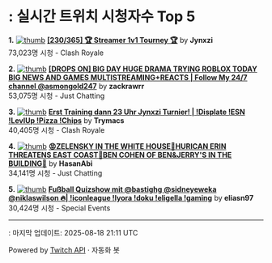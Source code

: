 # : 실시간 트위치 시청자수 Top 5

**1.** [![thumb](https://static-cdn.jtvnw.net/previews-ttv/live_user_jynxzi-320x180.jpg)](https://twitch.tv/Jynxzi)
**[[230/365] 🏆 Streamer 1v1 Tourney 🏆](https://twitch.tv/Jynxzi)** by **Jynxzi**<br>73,023명 시청  - Clash Royale

**2.** [![thumb](https://static-cdn.jtvnw.net/previews-ttv/live_user_zackrawrr-320x180.jpg)](https://twitch.tv/zackrawrr)
**[[DROPS ON] BIG DAY HUGE DRAMA TRYING ROBLOX TODAY BIG NEWS AND GAMES MULTISTREAMING+REACTS | Follow My 24/7 channel @asmongold247](https://twitch.tv/zackrawrr)** by **zackrawrr**<br>53,075명 시청  - Just Chatting

**3.** [![thumb](https://static-cdn.jtvnw.net/previews-ttv/live_user_trymacs-320x180.jpg)](https://twitch.tv/Trymacs)
**[Erst Training dann 23 Uhr Jynxzi Turnier! | !Displate !ESN !LevlUp !Pizza !Chips](https://twitch.tv/Trymacs)** by **Trymacs**<br>40,405명 시청  - Clash Royale

**4.** [![thumb](https://static-cdn.jtvnw.net/previews-ttv/live_user_hasanabi-320x180.jpg)](https://twitch.tv/HasanAbi)
**[😡ZELENSKY IN THE WHITE HOUSE🤬HURICAN ERIN THREATENS EAST COAST🤬BEN COHEN OF BEN&JERRY'S IN THE BUILDING🤬](https://twitch.tv/HasanAbi)** by **HasanAbi**<br>34,141명 시청  - Just Chatting

**5.** [![thumb](https://static-cdn.jtvnw.net/previews-ttv/live_user_eliasn97-320x180.jpg)](https://twitch.tv/eliasn97)
**[Fußball Quizshow mit @bastighg @sidneyeweka @niklaswilson 🔥| !iconleague !lyora !doku !eligella !gaming](https://twitch.tv/eliasn97)** by **eliasn97**<br>30,424명 시청  - Special Events


---
: 마지막 업데이트: 2025-08-18 21:11 UTC

Powered by [Twitch API](https://dev.twitch.tv/docs/api/reference) · 자동화 봇